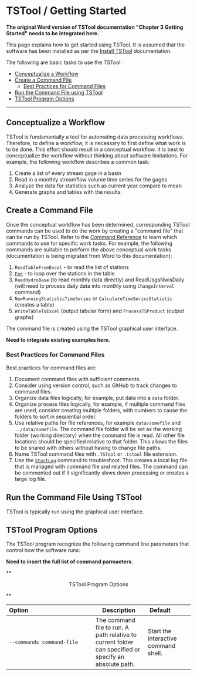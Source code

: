 # TSTool / Getting Started #

**The original Word version of TSTool documentation "Chapter 3 Getting Started" needs to be integrated here.**

This page explains how to get started using TSTool.
It is assumed that the software has been installed as per the [Install TSTool](install) documentation.

The following are basic tasks to use the TSTool:

* [Conceptualize a Workflow](#conceptualize-a-workflow)
* [Create a Command File](#create-a-command-file)
	+ [Best Practices for Command Files](#best-practices-for-command-files)
* [Run the Command File using TSTool](#run-the-command-file-using-tstool)
* [TSTool Program Options](#tstool-program-options)

---------------

## Conceptualize a Workflow ##

TSTool is fundamentally a tool for automating data processing workflows.
Therefore, to define a workflow, it is necessary to first define what work is to be done.
This effort should result in a conceptual workflow.
It is best to conceptualize the workflow without thinking about software limitations.
For example, the following workflow describes a common task:

1. Create a list of every stream gage in a basin
2. Read in a monthly streamflow volume time series for the gages
3. Analyze the data for statistics such as current year compare to mean
4. Generate graphs and tables with the results.

## Create a Command File ##

Once the conceptual workflow has been determined, corresponding TSTool
commands can be used to do the work by creating a "command file" that can be run by TSTool.
Refer to the [Command Reference](../command-ref/overview) to learn which
commands to use for specific work tasks.  For example, the following commands
are suitable to perform the above conceptual work tasks (documentation is being migrated from Word to this documentation):

1. `ReadTableFromExcel` - to read the list of stations
2. [`For`](../command-ref/For/For/) - to loop over the stations in the table
3. `ReadHydroBase` (to read monthly data directly) and ReadUsgsNwisDaily (will need to process daily data into monthly using `ChangeInterval` command)
4. `NewRunningStatisticTimeSeries` or `CalculateTimeSeriesStatistic` (creates a table)
5. `WriteTableToExcel` (output tabular form) and `ProcessTSProduct` (output graphs)

The command file is created using the TSTool graphical user interface.

**Need to integrate existing examples here.**

### Best Practices for Command Files ###

Best practices for command files are:

1. Document command files with sufficient comments.
2. Consider using version control, such as GitHub to track changes to command files.
3. Organize data files logically, for example, put data into a `data` folder.
4. Organize process files logically, for example, if multiple command files are used,
consider creating multiple folders, with numbers to cause the folders to sort in sequential order.
5. Use relative paths for file references, for example `data/somefile` and `../data/somefile`.
The command file folder will be set as the working folder (working directory) when the command file is read.
All other file locations should be specified relative to that folder.
This allows the files to be shared with others without having to change file paths.
6. Name TSTool command files with `.TSTool` or `.tstool` file extension.
7. Use the [`StartLog`](command-ref/StartLog/StartLog) command to troubleshoot.
This creates a local log file that is managed with command file and related files.
The command can be commented out if it significantly slows down processing or creates a large log file.

## Run the Command File Using TSTool ##

TSTool is typically run using the graphical user interface.

## TSTool Program Options ##

The TSTool program recognize the following command line parameters that control how the software runs:

**Need to insert the full list of command parmaeters.**

**<p style="text-align: center;">
TSTool Program Options
</p>**

| **Option**&nbsp;&nbsp;&nbsp;&nbsp;&nbsp;&nbsp;&nbsp;&nbsp;&nbsp;&nbsp;&nbsp;&nbsp;&nbsp;&nbsp;&nbsp;&nbsp;&nbsp;&nbsp;&nbsp;&nbsp;&nbsp;&nbsp;&nbsp;&nbsp;&nbsp;&nbsp;&nbsp;&nbsp;&nbsp;&nbsp;&nbsp;&nbsp;&nbsp;&nbsp;&nbsp;&nbsp;&nbsp;&nbsp;&nbsp; | **Description** | **Default**&nbsp;&nbsp;&nbsp;&nbsp;&nbsp;&nbsp;&nbsp;&nbsp;&nbsp;&nbsp; |
| --------------|-----------------|----------------- |
| `--commands command-file` | The command file to run. A path relative to current folder can specified or specify an absolute path. | Start the interactive command shell. |
